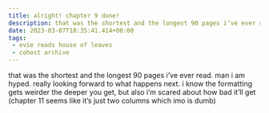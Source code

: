 ```yaml
---
title: alright! chapter 9 done!
description: that was the shortest and the longest 90 pages i’ve ever read. man i am hyped. really looking forward to what happens next. i know the formatting gets weirder the deeper you get, but also i’m scared about how bad it’ll get (chapter 11 seems like it’s just two columns which imo is dumb)
date: 2023-03-07T18:35:41.414+00:00
tags:
 - evie reads house of leaves
 - cohost archive
---
```


that was the shortest and the longest 90 pages i’ve ever read. man i am hyped. really looking forward to what happens next. i know the formatting gets weirder the deeper you get, but also i’m scared about how bad it’ll get (chapter 11 seems like it’s just two columns which imo is dumb)
